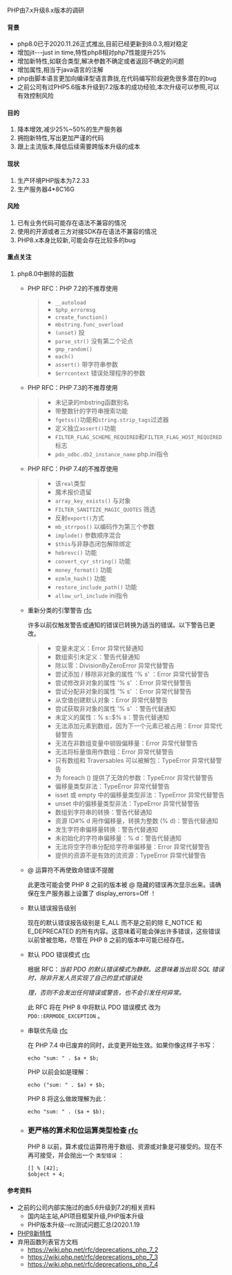<!--
author: Jimersy Lee
head: 
date: 2021-04-21
title: PHP由7.x升级8.x版本的调研
tags: PHP
images: 
category: php
status: publish
summary: 目前PHP8已经更新到8.0.3,已经是相对稳定的版本,针对新版本的新特性,是否升级需要调研一下.
-->


PHP由7.x升级8.x版本的调研

#### 背景

- php8.0已于2020.11.26正式推出,目前已经更新到8.0.3,相对稳定
- 增加jit---just in time,特性php8相对php7性能提升25%
- 增加新特性,如联合类型,解决参数不确定或者返回不确定的问题
- 增加属性,相当于java语言的注解
- php由脚本语言更加向编译型语言靠拢,在代码编写阶段避免很多潜在的bug
- 之前公司有过PHP5.6版本升级到7.2版本的成功经验,本次升级可以参照,可以有效控制风险

#### 目的

1. 降本增效,减少25%~50%的生产服务器
2. 拥抱新特性,写出更加严谨的代码
3. 跟上主流版本,降低后续需要跨版本升级的成本

#### 现状

1. 生产环境PHP版本为7.2.33
2. 生产服务器4*8C16G

#### 风险

1. 已有业务代码可能存在语法不兼容的情况
2. 使用的开源或者三方对接SDK存在语法不兼容的情况
3. PHP8.x本身比较新,可能会存在比较多的bug



#### 重点关注

1. php8.0中删除的函数

    - PHP RFC：PHP 7.2的不推荐使用

      > - `__autoload`
      > - `$php_errormsg`
      > - `create_function()`
      > - `mbstring.func_overload`
      > - `(unset)` 投
      > - `parse_str()` 没有第二个论点
      > - `gmp_random()`
      > - `each()`
      > - `assert()` 带字符串参数
      > - `$errcontext` 错误处理程序的参数

    - PHP RFC：PHP 7.3的不推荐使用

      > - 未记录的mbstring函数别名
      > - 带整数针的字符串搜索功能
      > - `fgetss()`功能和`string.strip_tags`过滤器
      > - 定义独立`assert()`功能
      > - `FILTER_FLAG_SCHEME_REQUIRED`和`FILTER_FLAG_HOST_REQUIRED`标志
      > - `pdo_odbc.db2_instance_name` php.ini指令

    - PHP RFC：PHP 7.4的不推荐使用

      > - 该`real`类型
      > - 魔术报价遗留
      > - `array_key_exists()` 与对象
      > - `FILTER_SANITIZE_MAGIC_QUOTES` 筛选
      > - 反射`export()`方式
      > - `mb_strrpos()` 以编码作为第三个参数
      > - `implode()` 参数顺序混合
      > - `$this`与非静态闭包解除绑定
      > - `hebrevc()` 功能
      > - `convert_cyr_string()` 功能
      > - `money_format()` 功能
      > - `ezmlm_hash()` 功能
      > - `restore_include_path()` 功能
      > - `allow_url_include` ini指令

    - 重新分类的引擎警告 [rfc](https://wiki.php.net/rfc/engine_warnings)

      许多以前仅触发警告或通知的错误已转换为适当的错误。以下警告已更改。

      > - 变量未定义：Error 异常代替通知
      > - 数组索引未定义：警告代替通知
      > - 除以零：DivisionByZeroError 异常代替警告
      > - 尝试添加 / 移除非对象的属性 '% s' ：Error 异常代替警告
      > - 尝试修改非对象的属性 '% s' ：Error 异常代替警告
      > - 尝试分配非对象的属性 '% s' ：Error 异常代替警告
      > - 从空值创建默认对象：Error 异常代替警告
      > - 尝试获取非对象的属性 '% s' ：警告代替通知
      > - 未定义的属性：% s::$% s：警告代替通知
      > - 无法添加元素到数组，因为下一个元素已被占用：Error 异常代替警告
      > - 无法在非数组变量中销毁偏移量：Error 异常代替警告
      > - 无法将标量值用作数组：Error 异常代替警告
      > - 只有数组和 Traversables 可以被解包：TypeError 异常代替警告
      > - 为 foreach () 提供了无效的参数：TypeError 异常代替警告
      > - 偏移量类型非法：TypeError 异常代替警告
      > - isset 或 empty 中的偏移量类型非法：TypeError 异常代替警告
      > - unset 中的偏移量类型非法：TypeError 异常代替警告
      > - 数组到字符串的转换：警告代替通知
      > - 资源 ID#% d 用作偏移量，转换为整数 (% d)：警告代替通知
      > - 发生字符串偏移量转换：警告代替通知
      > - 未初始化的字符串偏移量：% d：警告代替通知
      > - 无法将空字符串分配给字符串偏移量：Error 异常代替警告
      > - 提供的资源不是有效的流资源：TypeError 异常代替警告

    - @ 运算符不再使致命错误不提醒

      此更改可能会使 PHP 8 之前的版本被 @ 隐藏的错误再次显示出来。请确保在生产服务器上设置了 display_errors=Off ！

    - 默认错误报告级别

      现在的默认错误报告级别是 E_ALL 而不是之前的除 E_NOTICE 和 E_DEPRECATED 的所有内容。这意味着可能会弹出许多错误，这些错误以前曾被忽略，尽管在 PHP 8 之前的版本中可能已经存在。

    - 默认 PDO 错误模式 [rfc](https://wiki.php.net/rfc/pdo_default_errmode)

      根据 RFC：*当前 PDO 的默认错误模式为静默。这意味着当出现 SQL 错误时，除非开发人员实现了自己的显式错误处*

      *理，否则不会发出任何错误或警告，也不会引发任何异常。*

      此 RFC 将在 PHP 8 中将默认 PDO 错误模式 改为 `PDO::ERRMODE_EXCEPTION` 。

    - 串联优先级 [rfc](https://wiki.php.net/rfc/concatenation_precedence)

      在 PHP 7.4 中已废弃的同时，此变更开始生效。如果你像这样子书写：

      ```
      echo "sum: " . $a + $b;
      ```

      PHP 以前会如是理解：

      ```
      echo ("sum: " . $a) + $b;
      ```

      PHP 8 将这么做故理解为此：

      ```
      echo "sum: " . ($a + $b);
      ```

    - ### 更严格的算术和位运算类型检查 [rfc](https://link.zhihu.com/?target=https%3A//wiki.php.net/rfc/arithmetic_operator_type_checks)

      PHP 8 以前，算术或位运算符用于数组、资源或对象是可接受的。现在不再可接受，并会抛出一个 `类型错误` ：

      ```
      [] % [42];
      $object + 4; 
      ```

#### 参考资料

- 之前的公司内部实施过的由5.6升级到7.2的相关资料
    - 国内站主站,API项目框架升级,PHP版本升级
    - PHP版本升级--rc测试问题汇总(2020.1.19
- [PHP8新特性](https://zhuanlan.zhihu.com/p/143519846)
- 弃用函数列表官方文档
    - https://wiki.php.net/rfc/deprecations_php_7_2
    - https://wiki.php.net/rfc/deprecations_php_7_3
    - https://wiki.php.net/rfc/deprecations_php_7_4
